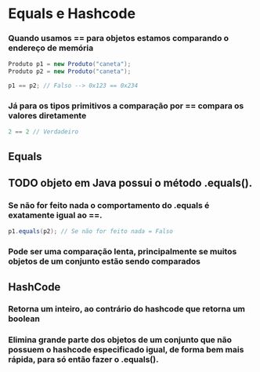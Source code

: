 # Equals e Hashcode

### Quando usamos == para objetos estamos comparando o endereço de memória

```java
Produto p1 = new Produto("caneta");
Produto p2 = new Produto("caneta");

p1 == p2; // Falso --> 0x123 == 0x234
```

### Já para os tipos primitivos a comparação por == compara os valores diretamente

```java
2 == 2 // Verdadeiro
```

## Equals

## TODO objeto em Java possui o método .equals().

### Se não for feito nada o comportamento do .equals é exatamente igual ao ==.

```java
p1.equals(p2); // Se não for feito nada = Falso
```

### Pode ser uma comparação lenta, principalmente se muitos objetos de um conjunto estão sendo comparados

## HashCode

### Retorna um inteiro, ao contrário do hashcode que retorna um boolean

### Elimina grande parte dos objetos de um conjunto que não possuem o hashcode especificado igual, de forma bem mais rápida, para só então fazer o .equals().

